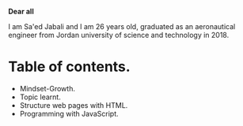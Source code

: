 __Dear all__ 

I am Sa'ed Jabali and I am 26 years old, graduated as an aeronautical engineer from Jordan university of science and technology in 2018.

# Table of contents.
* Mindset-Growth.
* Topic learnt.
* Structure web pages with HTML.
* Programming with JavaScript.
